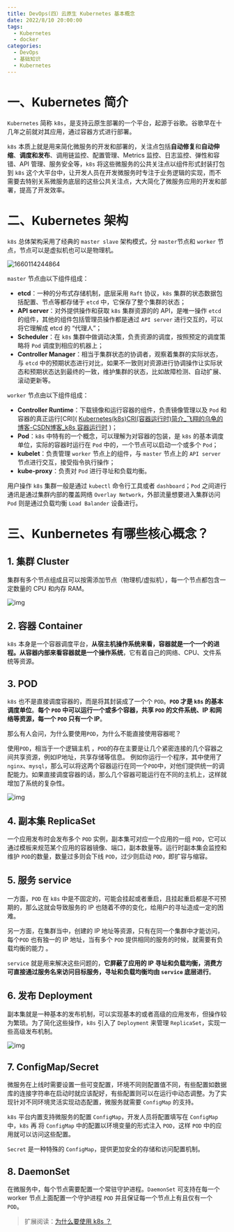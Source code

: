 ```yaml
---
title: DevOps(四）云原生 Kubernetes 基本概念
date: 2022/8/10 20:00:00
tags: 
  - Kubernetes
  - docker
categories: 
  - DevOps
  - 基础知识
  - Kubernetes
---
```


# 一、Kubernetes 简介

`Kubernetes` 简称 `k8s`，是支持云原生部署的一个平台，起源于谷歌。谷歌早在十几年之前就对其应用，通过容器方式进行部署。 

`k8s` 本质上就是用来简化微服务的开发和部署的，关注点包括**自动修复**和**自动伸缩**、**调度和发布**、调用链监控、配置管理、Metrics 监控、日志监控、弹性和容错、API 管理、服务安全等，`k8s` 将这些微服务的公共关注点以组件形式封装打包到 `k8s` 这个大平台中，让开发人员在开发微服务时专注于业务逻辑的实现，而不需要去特别关系微服务底层的这些公共关注点，大大简化了微服务应用的开发和部署，提高了开发效率。



# 二、Kubernetes 架构

 `k8s` 总体架构采用了经典的 `master slave` 架构模式，分 `master`节点和 `worker` 节点，节点可以是虚拟机也可以是物理机。 

![1660114244864](../blog-assets/Kubernetes基础知识/1660114244864.png)

 `master` 节点由以下组件组成：

- **etcd**：一种的分布式存储机制，底层采用 `Raft` 协议，`k8s` 集群的状态数据包括配置、节点等都存储于 `etcd` 中，它保存了整个集群的状态；
- **API server**：对外提供操作和获取 `k8s` 集群资源的的 API，是唯一操作 `etcd` 的组件，其他的组件包括管理员操作都是通过 `API server` 进行交互的，可以将它理解成 etcd 的 “代理人”；
- **Scheduler**：在 `k8s` 集群中做调动决策，负责资源的调度，按照预定的调度策略将 `Pod` 调度到相应的机器上；
- **Controller Manager**：相当于集群状态的协调者，观察着集群的实际状态，与 `etcd` 中的预期状态进行对比，如果不一致则对资源进行协调操作让实际状态和预期状态达到最终的一致，维护集群的状态，比如故障检测、自动扩展、滚动更新等。

 `worker` 节点由以下组件组成： 

- **Controller Runtime**：下载镜像和运行容器的组件，负责镜像管理以及 `Pod` 和容器的真正运行[CRI]( [Kubernetes(k8s)CRI(容器运行时)简介_飞翔的乌龟的博客-CSDN博客_k8s 容器运行时](https://blog.csdn.net/u013533380/article/details/115682900) )；
- **Pod**：`k8s` 中特有的一个概念，可以理解为对容器的包装，是 `k8s` 的基本调度单位，实际的容器时运行在 `Pod` 中的，一个节点可以启动一个或多个 `Pod`；
- **kubelet**：负责管理 `worker` 节点上的组件，与 `master` 节点上的 `API server` 节点进行交互，接受指令执行操作；
- **kube-proxy**：负责对 `Pod` 进行寻址和负载均衡。

用户操作 `k8s` 集群一般是通过 `kubectl` 命令行工具或者 `dashboard`；`Pod` 之间进行通讯是通过集群内部的覆盖网络 `Overlay Network`，外部流量想要进入集群访问 `Pod` 则是通过负载均衡 `Load Balander` 设备进行。



# 三、Kunbernetes 有哪些核心概念？



## 1. 集群 Cluster

 集群有多个节点组成且可以按需添加节点（物理机/虚拟机），每一个节点都包含一定数量的 CPU 和内存 RAM。 

 ![img](../blog-assets/Kubernetes基础知识/dd84c9bb8ca8048826e7a829e7a90c76.png) 

## 2. 容器 Container

`k8s` 本身是一个容器调度平台，**从宿主机操作系统来看，容器就是一个一个的进程。从容器内部来看容器就是一个操作系统**，它有着自己的网络、CPU、文件系统等资源。 

## 3. POD

`k8s` 也不是直接调度容器的，而是将其封装成了一个个 `POD`。**`POD` 才是 `k8s` 的基本调度单位**。**每个 `POD` 中可以运行一个或多个容器，共享 `POD` 的文件系统、IP 和网络等资源，每一个 `POD` 只有一个 IP**。 

那么有人会问，为什么要使用`POD`，为什么不能直接使用容器呢？ 

使用`POD`，相当于一个逻辑主机 ，`POD`的存在主要是让几个紧密连接的几个容器之间共享资源，例如IP地址，共享存储等信息。 例如你运行一个程序，其中使用了`nginx`、`mysql`，那么可以将这两个容器运行在同一个`POD`中，对他们提供统一的调配能力。如果直接调度容器的话，那么几个容器可能运行在不同的主机上，这样就增加了系统的复杂性。 

 ![img](../blog-assets/Kubernetes基础知识/2c3d3c0338851ceae684c929131b6c73.png) 

## 4. 副本集 ReplicaSet

一个应用发布时会发布多个 `POD` 实例，副本集可对应一个应用的一组 `POD`，它可以通过模板来规范某个应用的容器镜像、端口，副本数量等。运行时副本集会监控和维护 `POD`的数量，数量过多则会下线 `POD`，过少则启动 `POD`，即扩容与缩容。 

## 5. 服务 service

一方面，`POD` 在 `k8s` 中是不固定的，可能会挂起或者重启，且挂起重启都是不可预期的，那么这就会导致服务的 IP 也随着不停的变化，给用户的寻址造成一定的困难。

另一方面，在集群当中，创建的 IP 地址等资源，只有在同一个集群中才能访问，每个`POD` 也有独一的 IP 地址，当有多个 `POD`  提供相同的服务的时候，就需要有负载均衡的能力 。

`service` 就是用来解决这些问题的，**它屏蔽了应用的 IP 寻址和负载均衡，消费方可直接通过服务名来访问目标服务，寻址和负载均衡均由 `service` 底层进行**。

## 6. 发布 Deployment

副本集就是一种基本的发布机制，可以实现基本的或者高级的应用发布，但操作较为繁琐。为了简化这些操作，`k8s` 引入了 `Deployment` 来管理 `ReplicaSet`，实现一些高级发布机制。 

 ![img](../blog-assets/Kubernetes基础知识/7718c6b594cee7a4eb2ea702236f6c7e.png) 

## 7. ConfigMap/Secret

微服务在上线时需要设置一些可变配置，环境不同则配置值不同，有些配置如数据库的连接字符串在启动时就应该配好，有些配置则可以在运行中动态调整。为了实现针对不同环境灵活实现动态配置，微服务就需要 `ConfigMap` 的支持。 

`k8s` 平台内置支持微服务的配置 `ConfigMap`，开发人员将配置填写在 `ConfigMap` 中，`k8s` 再 将 `ConfigMap` 中的配置以环境变量的形式注入 `POD`，这样 `POD` 中的应用就可以访问这些配置。 

`Secret` 是一种特殊的 `ConfigMap`，提供更加安全的存储和访问配置机制。

## 8. DaemonSet

在微服务中，每个节点需要配置一个常驻守护进程。`DaemonSet` 可支持在每一个 worker 节点上面配置一个守护进程 `POD` 并且保证每一个节点上有且仅有一个 `POD`。 



> 扩展阅读：[为什么要使用 k8s ？](https://blog.csdn.net/TM6zNf87MDG7Bo/article/details/79621510?ops_request_misc=%7B%22request%5Fid%22%3A%22166011313016782184685132%22%2C%22scm%22%3A%2220140713.130102334..%22%7D&request_id=166011313016782184685132&biz_id=0&utm_medium=distribute.pc_search_result.none-task-blog-2~all~top_positive~default-3-79621510-null-null.142^v40^pc_rank_34_2,185^v2^control&utm_term=k8s&spm=1018.2226.3001.4187) 